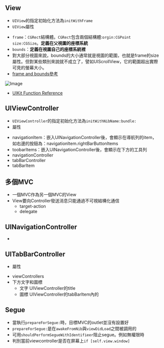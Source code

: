 

## View
- `UIView`的指定初始化方法為`initWithFrame`
- `UIView`屬性
 * `frame`：`CGRect`結構體。`CGRect`包含兩個結構體:`orgin:CGPoint` `size:CGSize`。**定義在父視圖的座標系統**
 * `bounds`：**定義在視圖自己的座標系統裡**
 * 對大部分視圖來說，bounds的大小通常就是視圖的範圍，也就是frame的size屬性。但對某些類別來說就不成立了，譬如UIScrollView，它的範圍超出實際可見的螢幕大小。
 * [frame and bounds參考](http://sourcecodemania.com/views-and-drawing-iphone-development/)

![Image](http://sourcecodemania.com/wp-content/uploads/2012/08/frame-and-bounds.jpg)

- [UIKit Function Reference](https://developer.apple.com/library/ios/documentation/UIKit/Reference/UIKitFunctionReference/)


## UIViewController
- `UIViewController`的指定初始化方法為`initWithNibName:bundle:`
- 屬性
 * navigationItem：嵌入UINavigationController後，會顯示在導航列的item，如右邊的按鈕為：navigationItem.rightBarButtonItems
 * toobarItems：嵌入UINavigationController後，會顯示在下方的工具列
 * navigationController
 * tabBarController
 * tabBarItem


## 多個MVC
 * 一個MVC作為另一個MVC的View
 * View要向Controller發送消息只能通過不可視結構化通信
   * target-action
   * delegate
 
   
## UINavigationController
 * 

## UITabBarController
 - 屬性
  * viewControllers
 * 下方文字和圖標
   * 文字 UIViewController的title
   * 圖標 UIViewController的tabBarItem內的

## Segue
 * 當執行`prepareForSegue:`時，目標MVC的outlet並沒有設置好
 * `prepareForSegue:`是在`awakeFromNib`與`viewDidLoad`之間被調用的
 * 可用`shouldPerformSegueWithIdentifieer`阻止segue。例如無權限時
 * 判別當前viewcontroller是否在屏幕上`if [self.view.window]`

